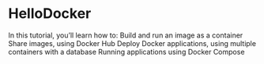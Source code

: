 # HelloDocker
In this tutorial, you’ll learn how to:  Build and run an image as a container Share images, using Docker Hub Deploy Docker applications, using multiple containers with a database Running applications using Docker Compose
